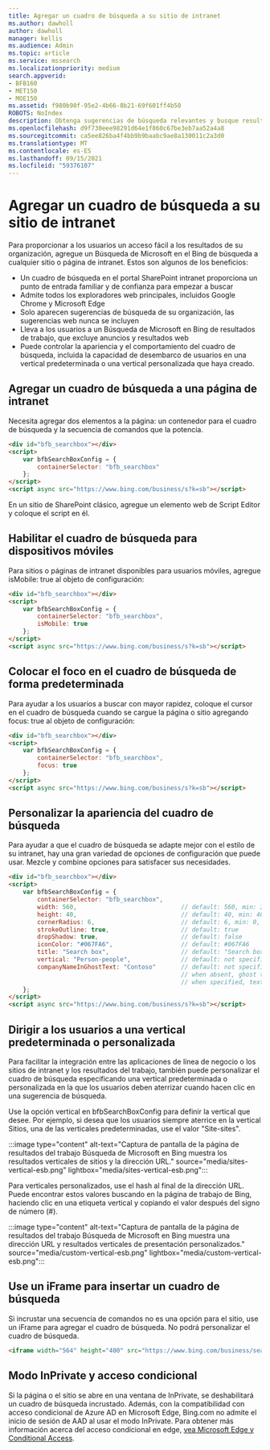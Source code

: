 ```yaml
---
title: Agregar un cuadro de búsqueda a su sitio de intranet
ms.author: dawholl
author: dawholl
manager: kellis
ms.audience: Admin
ms.topic: article
ms.service: mssearch
ms.localizationpriority: medium
search.appverid:
- BFB160
- MET150
- MOE150
ms.assetid: f980b90f-95e2-4b66-8b21-69f601ff4b50
ROBOTS: NoIndex
description: Obtenga sugerencias de búsqueda relevantes y busque resultados de trabajo más rápido agregando un cuadro de Búsqueda de Microsoft de búsqueda a su sitio o página de intranet.
ms.openlocfilehash: d9f730eee98291d64e1f860c67be3eb7aa52a4a8
ms.sourcegitcommit: ca5ee826ba4f4bb9b9baabc9ae8a130011c2a3d0
ms.translationtype: MT
ms.contentlocale: es-ES
ms.lasthandoff: 09/15/2021
ms.locfileid: "59376107"
---
```

# <a name="add-a-search-box-to-your-intranet-site"></a>Agregar un cuadro de búsqueda a su sitio de intranet

Para proporcionar a los usuarios un acceso fácil a los resultados de su organización, agregue un Búsqueda de Microsoft en el Bing de búsqueda a cualquier sitio o página de intranet. Estos son algunos de los beneficios:

- Un cuadro de búsqueda en el portal SharePoint intranet proporciona un punto de entrada familiar y de confianza para empezar a buscar
- Admite todos los exploradores web principales, incluidos Google Chrome y Microsoft Edge
- Solo aparecen sugerencias de búsqueda de su organización, las sugerencias web nunca se incluyen
- Lleva a los usuarios a un Búsqueda de Microsoft en Bing de resultados de trabajo, que excluye anuncios y resultados web
- Puede controlar la apariencia y el comportamiento del cuadro de búsqueda, incluida la capacidad de desembarco de usuarios en una vertical predeterminada o una vertical personalizada que haya creado.
  
## <a name="add-a-search-box-to-an-intranet-page"></a>Agregar un cuadro de búsqueda a una página de intranet

Necesita agregar dos elementos a la página: un contenedor para el cuadro de búsqueda y la secuencia de comandos que la potencia.
  
```html
<div id="bfb_searchbox"></div>
<script>
    var bfbSearchBoxConfig = {
        containerSelector: "bfb_searchbox"
    };
</script>
<script async src="https://www.bing.com/business/s?k=sb"></script>
```

En un sitio de SharePoint clásico, agregue un elemento web de Script Editor y coloque el script en él.
  
## <a name="enable-the-search-box-for-mobile"></a>Habilitar el cuadro de búsqueda para dispositivos móviles

Para sitios o páginas de intranet disponibles para usuarios móviles, agregue isMobile: true al objeto de configuración:
  
```html
<div id="bfb_searchbox"></div>
<script>
    var bfbSearchBoxConfig = {
        containerSelector: "bfb_searchbox", 
        isMobile: true
    };
</script>
<script async src="https://www.bing.com/business/s?k=sb"></script>
```

## <a name="put-focus-on-the-search-box-by-default"></a>Colocar el foco en el cuadro de búsqueda de forma predeterminada

Para ayudar a los usuarios a buscar con mayor rapidez, coloque el cursor en el cuadro de búsqueda cuando se cargue la página o sitio agregando focus: true al objeto de configuración:
  
```html
<div id="bfb_searchbox"></div>
<script>
    var bfbSearchBoxConfig = {
        containerSelector: "bfb_searchbox",
        focus: true
    };
</script>
<script async src="https://www.bing.com/business/s?k=sb"></script>
```

## <a name="customize-the-appearance-of-the-search-box"></a>Personalizar la apariencia del cuadro de búsqueda 

Para ayudar a que el cuadro de búsqueda se adapte mejor con el estilo de su intranet, hay una gran variedad de opciones de configuración que puede usar. Mezcle y combine opciones para satisfacer sus necesidades.

```html
<div id="bfb_searchbox"></div>
<script>
    var bfbSearchBoxConfig = {
        containerSelector: "bfb_searchbox",
        width: 560,                             // default: 560, min: 360, max: 650
        height: 40,                             // default: 40, min: 40, max: 72
        cornerRadius: 6,                        // default: 6, min: 0, max: 25                                   
        strokeOutline: true,                    // default: true
        dropShadow: true,                       // default: false
        iconColor: "#067FA6",                   // default: #067FA6
        title: "Search box",                    // default: "Search box"
        vertical: "Person-people",              // default: not specified, search box directs to the All vertical on the WORK results page
        companyNameInGhostText: "Contoso"       // default: not specified
                                                // when absent, ghost text will be "Search work"
                                                // when specified, text will be "Search <companyNameInGhostText>"
    };
</script>
<script async src="https://www.bing.com/business/s?k=sb"></script>
```

## <a name="direct-users-to-a-default-or-custom-vertical"></a>Dirigir a los usuarios a una vertical predeterminada o personalizada

Para facilitar la integración entre las aplicaciones de línea de negocio o los sitios de intranet y los resultados del trabajo, también puede personalizar el cuadro de búsqueda especificando una vertical predeterminada o personalizada en la que los usuarios deben aterrizar cuando hacen clic en una sugerencia de búsqueda.

Use la opción vertical en bfbSearchBoxConfig para definir la vertical que desee. Por ejemplo, si desea que los usuarios siempre aterrice en la vertical Sitios, una de las verticales predeterminadas, use el valor "Site-sites".

:::image type="content" alt-text="Captura de pantalla de la página de resultados del trabajo Búsqueda de Microsoft en Bing muestra los resultados verticales de sitios y la dirección URL." source="media/sites-vertical-esb.png" lightbox="media/sites-vertical-esb.png":::

Para verticales personalizados, use el hash al final de la dirección URL. Puede encontrar estos valores buscando en la página de trabajo de Bing, haciendo clic en una etiqueta vertical y copiando el valor después del signo de número (#).

:::image type="content" alt-text="Captura de pantalla de la página de resultados del trabajo Búsqueda de Microsoft en Bing muestra una dirección URL y resultados verticales de presentación personalizados." source="media/custom-vertical-esb.png" lightbox="media/custom-vertical-esb.png":::

## <a name="use-an-iframe-to-embed-a-search-box"></a>Use un iFrame para insertar un cuadro de búsqueda

Si incrustar una secuencia de comandos no es una opción para el sitio, use un iFrame para agregar el cuadro de búsqueda. No podrá personalizar el cuadro de búsqueda.
  
```html
<iframe width="564" height="400" src="https://www.bing.com/business/searchbox"></iframe>
```

## <a name="inprivate-mode-and-conditional-access"></a>Modo InPrivate y acceso condicional

Si la página o el sitio se abre en una ventana de InPrivate, se deshabilitará un cuadro de búsqueda incrustado. Además, con la compatibilidad con acceso condicional de Azure AD en Microsoft Edge, Bing.com no admite el inicio de sesión de AAD al usar el modo InPrivate. Para obtener más información acerca del acceso condicional en edge, [vea Microsoft Edge y Conditional Access](/deployedge/ms-edge-security-conditional-access#accessing-conditional-access-protected-resources-in-microsoft-edge). 
